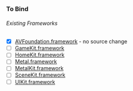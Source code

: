 ### To Bind
###### Existing Frameworks
- [X] [AVFoundation.framework](https://github.com/xamarin/xamarin-macios/wiki/AVFoundation-tvOS-Beta5) - no source change
- [ ] [GameKit.framework](https://github.com/xamarin/xamarin-macios/wiki/GameKit-tvOS-Beta5)
- [ ] [HomeKit.framework](https://github.com/xamarin/xamarin-macios/wiki/HomeKit-tvOS-Beta5)
- [ ] [Metal.framework](https://github.com/xamarin/xamarin-macios/wiki/Metal-tvOS-Beta5)
- [ ] [MetalKit.framework](https://github.com/xamarin/xamarin-macios/wiki/MetalKit-tvOS-Beta5)
- [ ] [SceneKit.framework](https://github.com/xamarin/xamarin-macios/wiki/SceneKit-tvOS-Beta5)
- [ ] [UIKit.framework](https://github.com/xamarin/xamarin-macios/wiki/UIKit-tvOS-Beta5)
